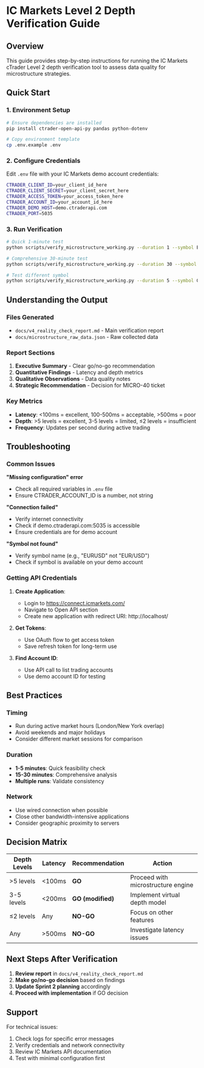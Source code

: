 # IC Markets Level 2 Depth Verification Guide

## Overview
This guide provides step-by-step instructions for running the IC Markets cTrader Level 2 depth verification tool to assess data quality for microstructure strategies.

## Quick Start

### 1. Environment Setup
```bash
# Ensure dependencies are installed
pip install ctrader-open-api-py pandas python-dotenv

# Copy environment template
cp .env.example .env
```

### 2. Configure Credentials
Edit `.env` file with your IC Markets demo account credentials:
```bash
CTRADER_CLIENT_ID=your_client_id_here
CTRADER_CLIENT_SECRET=your_client_secret_here
CTRADER_ACCESS_TOKEN=your_access_token_here
CTRADER_ACCOUNT_ID=your_account_id_here
CTRADER_DEMO_HOST=demo.ctraderapi.com
CTRADER_PORT=5035
```

### 3. Run Verification
```bash
# Quick 1-minute test
python scripts/verify_microstructure_working.py --duration 1 --symbol EURUSD

# Comprehensive 30-minute test
python scripts/verify_microstructure_working.py --duration 30 --symbol EURUSD

# Test different symbol
python scripts/verify_microstructure_working.py --duration 5 --symbol GBPUSD
```

## Understanding the Output

### Files Generated
- `docs/v4_reality_check_report.md` - Main verification report
- `docs/microstructure_raw_data.json` - Raw collected data

### Report Sections
1. **Executive Summary** - Clear go/no-go recommendation
2. **Quantitative Findings** - Latency and depth metrics
3. **Qualitative Observations** - Data quality notes
4. **Strategic Recommendation** - Decision for MICRO-40 ticket

### Key Metrics
- **Latency**: <100ms = excellent, 100-500ms = acceptable, >500ms = poor
- **Depth**: >5 levels = excellent, 3-5 levels = limited, ≤2 levels = insufficient
- **Frequency**: Updates per second during active trading

## Troubleshooting

### Common Issues

**"Missing configuration" error**
- Check all required variables in `.env` file
- Ensure CTRADER_ACCOUNT_ID is a number, not string

**"Connection failed"**
- Verify internet connectivity
- Check if demo.ctraderapi.com:5035 is accessible
- Ensure credentials are for demo account

**"Symbol not found"**
- Verify symbol name (e.g., "EURUSD" not "EUR/USD")
- Check if symbol is available on your demo account

### Getting API Credentials

1. **Create Application**:
   - Login to https://connect.icmarkets.com/
   - Navigate to Open API section
   - Create new application with redirect URI: http://localhost/

2. **Get Tokens**:
   - Use OAuth flow to get access token
   - Save refresh token for long-term use

3. **Find Account ID**:
   - Use API call to list trading accounts
   - Use demo account ID for testing

## Best Practices

### Timing
- Run during active market hours (London/New York overlap)
- Avoid weekends and major holidays
- Consider different market sessions for comparison

### Duration
- **1-5 minutes**: Quick feasibility check
- **15-30 minutes**: Comprehensive analysis
- **Multiple runs**: Validate consistency

### Network
- Use wired connection when possible
- Close other bandwidth-intensive applications
- Consider geographic proximity to servers

## Decision Matrix

| Depth Levels | Latency | Recommendation | Action |
|--------------|---------|----------------|---------|
| >5 levels | <100ms | **GO** | Proceed with microstructure engine |
| 3-5 levels | <200ms | **GO (modified)** | Implement virtual depth model |
| ≤2 levels | Any | **NO-GO** | Focus on other features |
| Any | >500ms | **NO-GO** | Investigate latency issues |

## Next Steps After Verification

1. **Review report** in `docs/v4_reality_check_report.md`
2. **Make go/no-go decision** based on findings
3. **Update Sprint 2 planning** accordingly
4. **Proceed with implementation** if GO decision

## Support

For technical issues:
1. Check logs for specific error messages
2. Verify credentials and network connectivity
3. Review IC Markets API documentation
4. Test with minimal configuration first
